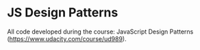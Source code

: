 # JS Design Patterns

All code developed during the course: JavaScript Design Patterns (https://www.udacity.com/course/ud989).

